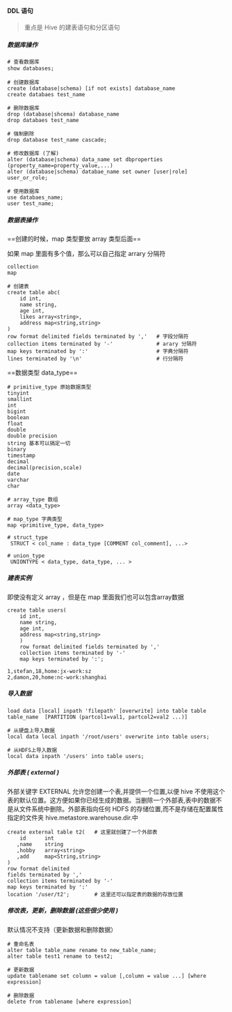 #### DDL 语句

> 重点是 Hive 的建表语句和分区语句

##### 数据库操作

```sql
# 查看数据库
show databases;
```

```mysql
# 创建数据库
create (database|schema) [if not exists] database_name
create databaes test_name
```

```mysql
# 删除数据库
drop (database|shcema) database_name
drop databaes test_name

# 强制删除 
drop database test_name cascade;
```

```mysql
# 修改数据库 (了解)
alter (database|schema) data_name set dbproperties (property_name=property_value,...)
alter (database|schema) databae_name set owner [user|role] user_or_role;
```

```mysql
# 使用数据库
use databaes_name;
user test_name;
```

##### 数据表操作

==创建的时候，map 类型要放 array 类型后面==

如果 map 里面有多个值，那么可以自己指定 arrary 分隔符

```
collection
map
```

```mysql
# 创建表
create table abc(
    id int,
    name string,
    age int,
    likes array<string>,
    address map<string,string>
)
row format delimited fields terminated by ','   # 字段分隔符
collection items terminated by '-'              # arary 分隔符
map keys terminated by ':'                      # 字典分隔符
lines terminated by '\n'                        # 行分隔符
```

==数据类型 data_type==

```mysql
# primitive_type 原始数据类型
tinyint
smallint
int
bigint
boolean
float
double
double precision
string 基本可以搞定一切
binary
timestamp
decimal
decimal(precision,scale)
date
varchar
char
```

```mysql
# array_type 数组
array <data_type> 
```

```mysql
# map_type 字典类型
map <primitive_type, data_type>
```

```mysql
# struct_type
 STRUCT < col_name : data_type [COMMENT col_comment], ...>
```

```mysql
# union_type
 UNIONTYPE < data_type, data_type, ... >
```

##### 建表实例

即使没有定义 array ，但是在 map 里面我们也可以包含array数据

```mysql
create table users(
    id int,
    name string,
    age int,
    address map<string,string>
    )
    row format delimited fields terminated by ','
    collection items terminated by '-'
    map keys terminated by ':';
```

```csv
1,stefan,18,home:jx-work:sz
2,damon,20,home:nc-work:shanghai
```

##### 导入数据

```mysql
load data [local] inpath 'filepath' [overwrite] into table table table_name  [PARTITION (partcol1=val1, partcol2=val2 ...)] 

# 从硬盘上导入数据
local data local inpath '/root/users' overwrite into table users;

# 从HDFS上导入数据
local data inpath '/users' into table users;
```

##### 外部表 ( external )

外部关键字 EXTERNAL 允许您创建一个表,并提供一个位置,以便 hive 不使用这个表的默认位置。这方便如果你已经生成的数据。当删除一个外部表,表中的数据不是从文件系统中删除。外部表指向任何 HDFS 的存储位置,而不是存储在配置属性指定的文件夹 hive.metastore.warehouse.dir.中 

```mysql
create external table t2(   # 这里就创建了一个外部表
    id      int
   ,name    string
   ,hobby   array<string>
   ,add     map<String,string>
)
row format delimited
fields terminated by ','
collection items terminated by '-'
map keys terminated by ':'
location '/user/t2';        # 这里还可以指定表的数据的存放位置
```

##### 修改表，更新，删除数据 (这些很少使用 )

默认情况不支持（更新数据和删除数据）

```mysql
# 重命名表
alter table table_name rename to new_table_name;
alter table test1 rename to test2;
```

```mysql
# 更新数据
update tablename set column = value [,column = value ...] [where expression]
```

```mysql
# 删除数据
delete from tablename [where expression]
```



